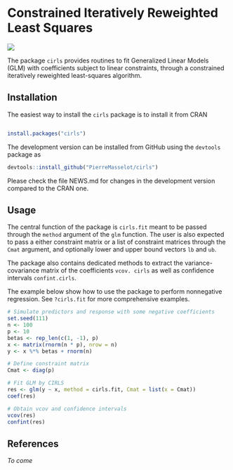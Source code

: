# Constrained Iteratively Reweighted Least Squares

<!-- badges: start -->
  [![](https://www.r-pkg.org/badges/version/cirls?color=green)](https://cran.r-project.org/package=cirls)
<!-- badges: end -->

The package `cirls` provides routines to fit Generalized Linear Models (GLM) with coefficients subject to linear constraints, through a constrained iteratively reweighted least-squares algorithm. 

## Installation

The easiest way to install the `cirls` package is to install it from CRAN

```R

install.packages("cirls")

```

The development version can be installed from GitHub using the `devtools` package as

```R
devtools::install_github("PierreMasselot/cirls")
```

Please check the file NEWS.md for changes in the development version compared to the CRAN one.

## Usage

The central function of the package is `cirls.fit` meant to be passed through the `method` argument of the `glm` function. The user is also expected to pass a either constraint matrix or a list of constraint matrices through the `Cmat` argument, and optionally lower and upper bound vectors `lb` and `ub`. 

The package also contains dedicated methods to extract the variance-covariance matrix of the coefficients `vcov. cirls` as well as confidence intervals `confint.cirls`.

The example below show how to use the package to perform nonnegative regression. See `?cirls.fit` for more comprehensive examples.

```R
# Simulate predictors and response with some negative coefficients
set.seed(111)
n <- 100
p <- 10
betas <- rep_len(c(1, -1), p)
x <- matrix(rnorm(n * p), nrow = n)
y <- x %*% betas + rnorm(n)

# Define constraint matrix
Cmat <- diag(p)

# Fit GLM by CIRLS
res <- glm(y ~ x, method = cirls.fit, Cmat = list(x = Cmat))
coef(res)

# Obtain vcov and confidence intervals
vcov(res)
confint(res)
```

## References

*To come*
